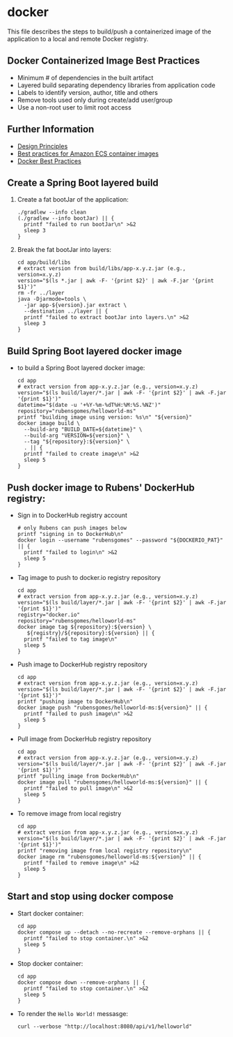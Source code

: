 # docker

This file describes the steps to build/push a containerized image of the
application to a local and remote Docker registry.

## Docker Containerized Image Best Practices

- Minimum # of dependencies in the built artifact
- Layered build separating dependency libraries from application code
- Labels to identify version, author, title and others
- Remove tools used only during create/add user/group
- Use a non-root user to limit root access

## Further Information

- [Design Principles](https://docs.aws.amazon.com/wellarchitected/latest/container-build-lens/design-principles.html)
- [Best practices for Amazon ECS container images](https://docs.aws.amazon.com/AmazonECS/latest/developerguide/container-considerations.html)
- [Docker Best Practices](https://www.docker.com/blog/tag/best-practices/)

## Create a Spring Boot layered build

1. Create a fat bootJar of the application:

    ```shell
    ./gradlew --info clean
    (./gradlew --info bootJar) || {
      printf "failed to run bootJar\n" >&2
      sleep 3
    }
    ```

2. Break the fat bootJar into layers:

    ```shell
    cd app/build/libs
    # extract version from build/libs/app-x.y.z.jar (e.g., version=x.y.z)
    version="$(ls *.jar | awk -F- '{print $2}' | awk -F.jar '{print $1}')"
    rm -fr ../layer
    java -Djarmode=tools \
      -jar app-${version}.jar extract \
      --destination ../layer || {
      printf "failed to extract bootJar into layers.\n" >&2
      sleep 3
    }
    ```

## Build Spring Boot layered docker image

- to build a Spring Boot layered docker image:

  ```shell
  cd app
  # extract version from app-x.y.z.jar (e.g., version=x.y.z)
  version="$(ls build/layer/*.jar | awk -F- '{print $2}' | awk -F.jar '{print $1}')"
  datetime="$(date -u '+%Y-%m-%dT%H:%M:%S.%NZ')"
  repository="rubensgomes/helloworld-ms"
  printf "building image using version: %s\n" "${version}"
  docker image build \
    --build-arg "BUILD_DATE=${datetime}" \
    --build-arg "VERSION=${version}" \
    --tag "${repository}:${version}" \
    . || {
    printf "failed to create image\n" >&2
    sleep 5
  }
  ```

## Push docker image to Rubens' DockerHub registry:

- Sign in to DockerHub registry account

  ```shell
  # only Rubens can push images below
  printf "signing in to DockerHub\n"
  docker login --username "rubensgomes" --password "${DOCKERIO_PAT}" || {
    printf "failed to login\n" >&2
    sleep 5
  }
  ```

- Tag image to push to docker.io registry repository

   ```shell
   cd app
   # extract version from app-x.y.z.jar (e.g., version=x.y.z)
   version="$(ls build/layer/*.jar | awk -F- '{print $2}' | awk -F.jar '{print $1}')"
   registry="docker.io"
   repository="rubensgomes/helloworld-ms"
   docker image tag ${repository}:${version} \
      ${registry}/${repository}:${version} || {
     printf "failed to tag image\n"
     sleep 5
   }
   ```

- Push image to DockerHub registry repository

  ```shell
  cd app
  # extract version from app-x.y.z.jar (e.g., version=x.y.z)
  version="$(ls build/layer/*.jar | awk -F- '{print $2}' | awk -F.jar '{print $1}')"
  printf "pushing image to DockerHub\n"
  docker image push "rubensgomes/helloworld-ms:${version}" || {
    printf "failed to push image\n" >&2
    sleep 5
  }
  ```

- Pull image from DockerHub registry repository

  ```shell
  cd app
  # extract version from app-x.y.z.jar (e.g., version=x.y.z)
  version="$(ls build/layer/*.jar | awk -F- '{print $2}' | awk -F.jar '{print $1}')"
  printf "pulling image from DockerHub\n"
  docker image pull "rubensgomes/helloworld-ms:${version}" || {
    printf "failed to pull image\n" >&2
    sleep 5
  }
  ```

- To remove image from local registry

  ```shell
  cd app
  # extract version from app-x.y.z.jar (e.g., version=x.y.z)
  version="$(ls build/layer/*.jar | awk -F- '{print $2}' | awk -F.jar '{print $1}')"
  printf "removing image from local registry repository\n"
  docker image rm "rubensgomes/helloworld-ms:${version}" || {
    printf "failed to remove image\n" >&2
    sleep 5
  }
  ```

## Start and stop using docker compose

- Start docker container:

  ```shell
  cd app
  docker compose up --detach --no-recreate --remove-orphans || {
    printf "failed to stop container.\n" >&2
    sleep 5   
  }
  ```

- Stop docker container:

  ```shell
  cd app
  docker compose down --remove-orphans || {
    printf "failed to stop container.\n" >&2
    sleep 5
  }
  ```

- To render the `Hello World!` messasge:

  ```shell
  curl --verbose "http://localhost:8080/api/v1/helloworld"
  ```
